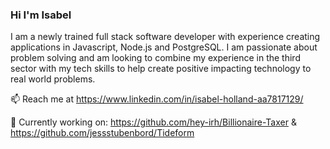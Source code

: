 ### Hi I'm Isabel

I am a newly trained full stack software developer with experience creating applications in Javascript, Node.js and PostgreSQL. I am passionate about problem solving and am looking to combine my experience in the third sector with my tech skills to help create positive impacting technology to real world problems.

📫 Reach me at https://www.linkedin.com/in/isabel-holland-aa7817129/

🔭 Currently working on: https://github.com/hey-irh/Billionaire-Taxer & https://github.com/jessstubenbord/Tideform
